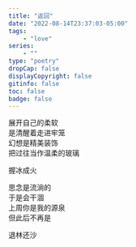 ```yaml
---
title: "返回"
date: "2022-08-14T23:37:03-05:00"
tags: 
    - "love"
series: 
    - ""
type: "poetry"
dropCap: false
displayCopyright: false
gitinfo: false
toc: false
badge: false
---
```


展开自己的柔软  
是清醒着走进牢笼  
幻想是精美装饰  
把过往当作温柔的玻璃  
  
握冰成火  
  
思念是流淌的  
于是会干涸  
上周你是我的源泉  
但此后不再是  
  
退林还沙